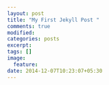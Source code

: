 ```yaml
---
layout: post
title: "My First Jekyll Post "
comments: true
modified:
categories: posts
excerpt:
tags: []
image:
  feature:
date: 2014-12-07T10:23:07+05:30
---
```



